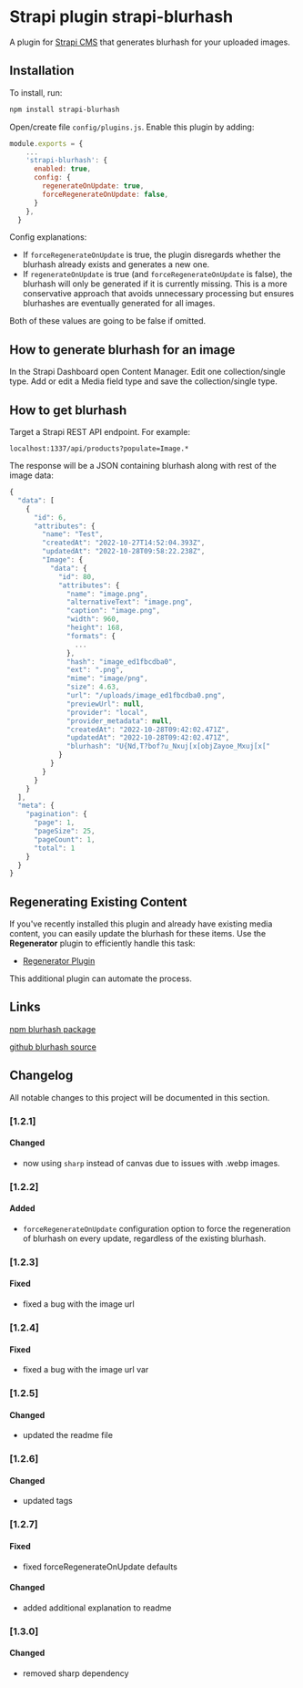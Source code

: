 # Strapi plugin strapi-blurhash

A plugin for <a href="https://github.com/strapi/strapi">Strapi CMS</a> that generates blurhash for your uploaded images.

## Installation

To install, run:

```bash
npm install strapi-blurhash
```

Open/create file `config/plugins.js`. Enable this plugin by adding:

```js
module.exports = {
    ...
    'strapi-blurhash': {
      enabled: true,
      config: {
        regenerateOnUpdate: true,
        forceRegenerateOnUpdate: false,
      }
    },
  }
```

Config explanations:
- If `forceRegenerateOnUpdate` is true, the plugin disregards whether the blurhash already exists and generates a new one.
- If `regenerateOnUpdate` is true (and `forceRegenerateOnUpdate` is false), the blurhash will only be generated if it is currently missing. This is a more conservative approach that avoids unnecessary processing but ensures blurhashes are eventually generated for all images.

Both of these values are going to be false if omitted.

## How to generate blurhash for an image

In the Strapi Dashboard open Content Manager. Edit one collection/single type. Add or edit a Media field type and save the collection/single type.

## How to get blurhash

Target a Strapi REST API endpoint. For example:

```
localhost:1337/api/products?populate=Image.*
```

The response will be a JSON containing blurhash along with rest of the image data:

```js
{
  "data": [
    {
      "id": 6,
      "attributes": {
        "name": "Test",
        "createdAt": "2022-10-27T14:52:04.393Z",
        "updatedAt": "2022-10-28T09:58:22.238Z",
        "Image": {
          "data": {
            "id": 80,
            "attributes": {
              "name": "image.png",
              "alternativeText": "image.png",
              "caption": "image.png",
              "width": 960,
              "height": 168,
              "formats": {
                ...
              },
              "hash": "image_ed1fbcdba0",
              "ext": ".png",
              "mime": "image/png",
              "size": 4.63,
              "url": "/uploads/image_ed1fbcdba0.png",
              "previewUrl": null,
              "provider": "local",
              "provider_metadata": null,
              "createdAt": "2022-10-28T09:42:02.471Z",
              "updatedAt": "2022-10-28T09:42:02.471Z",
              "blurhash": "U{Nd,T?bof?u_Nxuj[x[objZayoe_Mxuj[x["
            }
          }
        }
      }
    }
  ],
  "meta": {
    "pagination": {
      "page": 1,
      "pageSize": 25,
      "pageCount": 1,
      "total": 1
    }
  }
}
```

## Regenerating Existing Content

If you've recently installed this plugin and already have existing media content, you can easily update the blurhash for these items. Use the **Regenerator** plugin to efficiently handle this task:

- [Regenerator Plugin](https://github.com/emil-petras/strapi-regenerator?tab=readme-ov-file)

This additional plugin can automate the process.

## Links

[npm blurhash package](https://www.npmjs.com/package/strapi-blurhash)

[github blurhash source](https://github.com/emil-petras/strapi-blurhash)

## Changelog
All notable changes to this project will be documented in this section.

### [1.2.1]
#### Changed
- now using `sharp` instead of canvas due to issues with .webp images.

### [1.2.2]
#### Added
- `forceRegenerateOnUpdate` configuration option to force the regeneration of blurhash on every update, regardless of the existing blurhash.

### [1.2.3]
#### Fixed
- fixed a bug with the image url

### [1.2.4]
#### Fixed
- fixed a bug with the image url var

### [1.2.5]
#### Changed
- updated the readme file

### [1.2.6]
#### Changed
- updated tags

### [1.2.7]
#### Fixed
- fixed forceRegenerateOnUpdate defaults

#### Changed
- added additional explanation to readme

### [1.3.0]
#### Changed
- removed sharp dependency